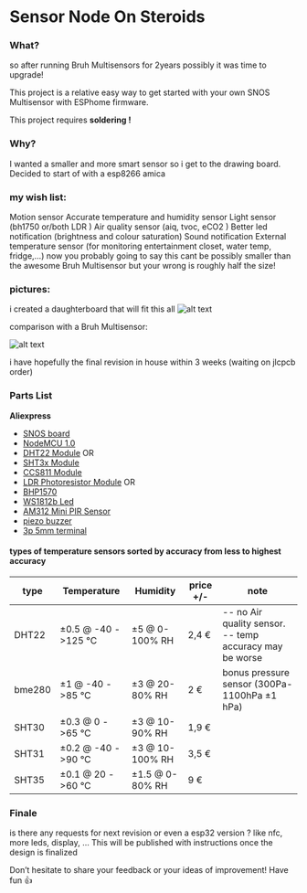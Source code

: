 # Sensor Node On Steroids
### What?

so after running Bruh Multisensors for 2years possibly it was time to upgrade!

This project is a relative easy way to get started with your own SNOS Multisensor with ESPhome firmware.

This project requires **soldering !**

### Why?

I wanted a smaller and more smart sensor so i get to the drawing board.
Decided to start of with a esp8266 amica

### my wish list:

Motion sensor
Accurate temperature and humidity sensor
Light sensor (bh1750 or/both LDR )
Air quality sensor (aiq, tvoc, eCO2 )
Better led notification (brightness and colour saturation)
Sound notification
External temperature sensor (for monitoring entertainment closet, water temp, fridge,…)
now you probably going to say this cant be possibly smaller than the awesome Bruh Multisensor
but your wrong is roughly half the size!

### pictures:

i created a daughterboard that will fit this all
![alt text](https://community-home-assistant-assets.s3.dualstack.us-west-2.amazonaws.com/original/3X/8/f/8f68f64889ca64955a9f1a51cd59972b41a57870.jpeg?raw=true "pcb")

comparison with a Bruh Multisensor:

![alt text](https://community-home-assistant-assets.s3.dualstack.us-west-2.amazonaws.com/original/3X/9/4/94a146183faba7578926db0bbe43dd35c51e2de5.jpeg?raw=true "pcb")

i have hopefully the final revision in house within 3 weeks (waiting on jlcpcb order)

### Parts List
**Aliexpress**
- [SNOS board](http://geni.us/)
- [NodeMCU 1.0](http://geni.us/)
- [DHT22 Module](http://geni.us/)
    OR
- [SHT3x Module](http://geni.us/)
- [CCS811 Module](http://geni.us/)
- [LDR Photoresistor Module](http://geni.us/)
    OR
- [BHP1570](http://geni.us/)
- [WS1812b Led](http://geni.us/)
- [AM312 Mini PIR Sensor](http://geni.us/)
- [piezo buzzer](http://geni.us/)
- [3p 5mm terminal](http://geni.us/)

#### types of temperature sensors sorted by accuracy from less to highest accuracy

|     type      |     Temperature    |      Humidity       | price +/- |                     note                    |
| ------------- | ------------------ | ------------------- | ------ | ------------------------------------------- |
|     DHT22     | ±0.5 @ -40 ->125 °C | ±5   @  0-100%  RH |  2,4 € | -- no Air quality sensor. -- temp accuracy may be worse|
|     bme280    | ±1   @ -40 ->85  °C | ±3   @ 20-80%   RH |  2   € | bonus pressure sensor (300Pa-1100hPa ±1 hPa)|
|     SHT30     | ±0.3 @   0 ->65  °C | ±3   @ 10-90%   RH |  1,9 € |                                             |
|     SHT31     | ±0.2 @ -40 ->90  °C | ±3   @ 10-100%  RH |  3,5 € |                                             |
|     SHT35     | ±0.1 @  20 ->60  °C | ±1.5 @  0-80%   RH |  9   € |                                             |

### Finale
is there any requests for next revision or even a esp32 version ? like nfc, more leds, display, …
This will be published with instructions once the design is finalized

Don’t hesitate to share your feedback or your ideas of improvement!
Have fun :+1:
